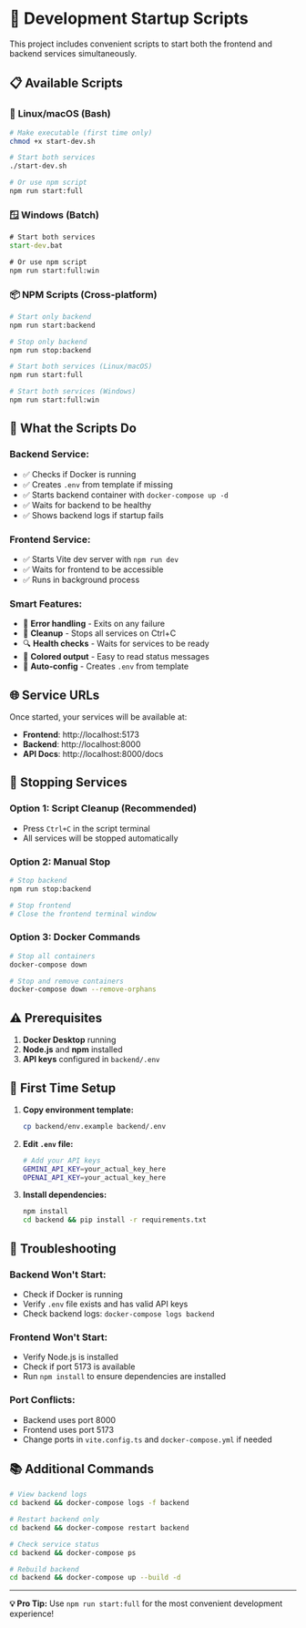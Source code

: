 # 🚀 Development Startup Scripts

This project includes convenient scripts to start both the frontend and backend services simultaneously.

## 📋 Available Scripts

### 🐧 **Linux/macOS (Bash)**
```bash
# Make executable (first time only)
chmod +x start-dev.sh

# Start both services
./start-dev.sh

# Or use npm script
npm run start:full
```

### 🪟 **Windows (Batch)**
```cmd
# Start both services
start-dev.bat

# Or use npm script
npm run start:full:win
```

### 📦 **NPM Scripts (Cross-platform)**
```bash
# Start only backend
npm run start:backend

# Stop only backend
npm run stop:backend

# Start both services (Linux/macOS)
npm run start:full

# Start both services (Windows)
npm run start:full:win
```

## 🔧 **What the Scripts Do**

### **Backend Service:**
- ✅ Checks if Docker is running
- ✅ Creates `.env` from template if missing
- ✅ Starts backend container with `docker-compose up -d`
- ✅ Waits for backend to be healthy
- ✅ Shows backend logs if startup fails

### **Frontend Service:**
- ✅ Starts Vite dev server with `npm run dev`
- ✅ Waits for frontend to be accessible
- ✅ Runs in background process

### **Smart Features:**
- 🚨 **Error handling** - Exits on any failure
- 🧹 **Cleanup** - Stops all services on Ctrl+C
- 🔍 **Health checks** - Waits for services to be ready
- 🎨 **Colored output** - Easy to read status messages
- 📝 **Auto-config** - Creates `.env` from template

## 🌐 **Service URLs**

Once started, your services will be available at:

- **Frontend**: http://localhost:5173
- **Backend**: http://localhost:8000
- **API Docs**: http://localhost:8000/docs

## 🛑 **Stopping Services**

### **Option 1: Script Cleanup (Recommended)**
- Press `Ctrl+C` in the script terminal
- All services will be stopped automatically

### **Option 2: Manual Stop**
```bash
# Stop backend
npm run stop:backend

# Stop frontend
# Close the frontend terminal window
```

### **Option 3: Docker Commands**
```bash
# Stop all containers
docker-compose down

# Stop and remove containers
docker-compose down --remove-orphans
```

## ⚠️ **Prerequisites**

1. **Docker Desktop** running
2. **Node.js** and **npm** installed
3. **API keys** configured in `backend/.env`

## 🔑 **First Time Setup**

1. **Copy environment template:**
   ```bash
   cp backend/env.example backend/.env
   ```

2. **Edit `.env` file:**
   ```bash
   # Add your API keys
   GEMINI_API_KEY=your_actual_key_here
   OPENAI_API_KEY=your_actual_key_here
   ```

3. **Install dependencies:**
   ```bash
   npm install
   cd backend && pip install -r requirements.txt
   ```

## 🚨 **Troubleshooting**

### **Backend Won't Start:**
- Check if Docker is running
- Verify `.env` file exists and has valid API keys
- Check backend logs: `docker-compose logs backend`

### **Frontend Won't Start:**
- Verify Node.js is installed
- Check if port 5173 is available
- Run `npm install` to ensure dependencies are installed

### **Port Conflicts:**
- Backend uses port 8000
- Frontend uses port 5173
- Change ports in `vite.config.ts` and `docker-compose.yml` if needed

## 📚 **Additional Commands**

```bash
# View backend logs
cd backend && docker-compose logs -f backend

# Restart backend only
cd backend && docker-compose restart backend

# Check service status
cd backend && docker-compose ps

# Rebuild backend
cd backend && docker-compose up --build -d
```

---

**💡 Pro Tip:** Use `npm run start:full` for the most convenient development experience!

